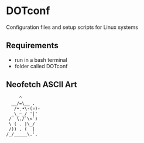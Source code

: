 # DOTconf
Configuration files and setup scripts for Linux systems

## Requirements
- run in a bash terminal
- folder called DOTconf

## Neofetch ASCII Art
```
     ^ 
  __/=\__ .
   /•¸•\-(¤)-
  _\_—_/ '|'
 /  \./`\<`)
 \ ( . |\_/
 /)) . (  |
/_/_____\.'.
```
